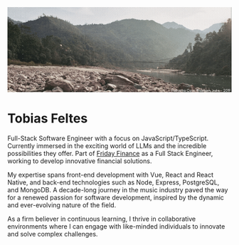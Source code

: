 [![cover-Tobias.gif](/Vashistha.gif)](/Vashistha.gif)

# Tobias Feltes

Full-Stack Software Engineer with a focus on JavaScript/TypeScript. Currently immersed in the exciting world of LLMs and the incredible possibilities they offer. Part of [Friday Finance](https://fridayfinance.com/) as a Full Stack Engineer, working to develop innovative financial solutions.

My expertise spans front-end development with Vue, React and React Native, and back-end technologies such as Node, Express, PostgreSQL, and MongoDB. A decade-long journey in the music industry paved the way for a renewed passion for software development, inspired by the dynamic and ever-evolving nature of the field.

As a firm believer in continuous learning, I thrive in collaborative environments where I can engage with like-minded individuals to innovate and solve complex challenges.
